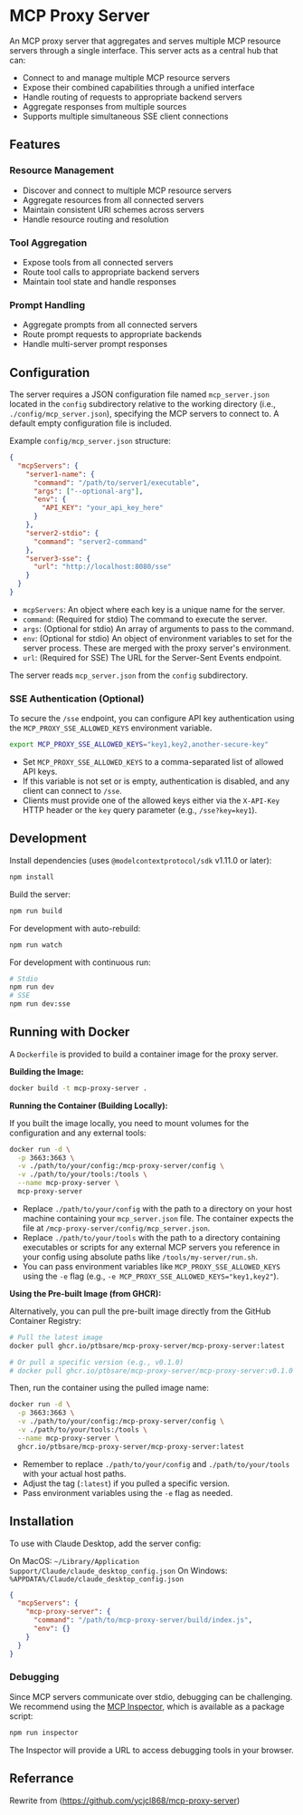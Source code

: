 # MCP Proxy Server

An MCP proxy server that aggregates and serves multiple MCP resource servers through a single interface. This server acts as a central hub that can:

- Connect to and manage multiple MCP resource servers
- Expose their combined capabilities through a unified interface
- Handle routing of requests to appropriate backend servers
- Aggregate responses from multiple sources
- Supports multiple simultaneous SSE client connections

## Features

### Resource Management
- Discover and connect to multiple MCP resource servers
- Aggregate resources from all connected servers
- Maintain consistent URI schemes across servers
- Handle resource routing and resolution

### Tool Aggregation
- Expose tools from all connected servers
- Route tool calls to appropriate backend servers
- Maintain tool state and handle responses

### Prompt Handling
- Aggregate prompts from all connected servers
- Route prompt requests to appropriate backends
- Handle multi-server prompt responses

## Configuration

The server requires a JSON configuration file named `mcp_server.json` located in the `config` subdirectory relative to the working directory (i.e., `./config/mcp_server.json`), specifying the MCP servers to connect to. A default empty configuration file is included.

Example `config/mcp_server.json` structure:
```json
{
  "mcpServers": {
    "server1-name": {
      "command": "/path/to/server1/executable",
      "args": ["--optional-arg"],
      "env": {
        "API_KEY": "your_api_key_here"
      }
    },
    "server2-stdio": {
      "command": "server2-command"
    },
    "server3-sse": {
      "url": "http://localhost:8080/sse"
    }
  }
}
```

-   `mcpServers`: An object where each key is a unique name for the server.
-   `command`: (Required for stdio) The command to execute the server.
-   `args`: (Optional for stdio) An array of arguments to pass to the command.
-   `env`: (Optional for stdio) An object of environment variables to set for the server process. These are merged with the proxy server's environment.
-   `url`: (Required for SSE) The URL for the Server-Sent Events endpoint.

The server reads `mcp_server.json` from the `config` subdirectory.

### SSE Authentication (Optional)

To secure the `/sse` endpoint, you can configure API key authentication using the `MCP_PROXY_SSE_ALLOWED_KEYS` environment variable.

```bash
export MCP_PROXY_SSE_ALLOWED_KEYS="key1,key2,another-secure-key"
```

- Set `MCP_PROXY_SSE_ALLOWED_KEYS` to a comma-separated list of allowed API keys.
- If this variable is not set or is empty, authentication is disabled, and any client can connect to `/sse`.
- Clients must provide one of the allowed keys either via the `X-API-Key` HTTP header or the `key` query parameter (e.g., `/sse?key=key1`).

## Development

Install dependencies (uses `@modelcontextprotocol/sdk` v1.11.0 or later):
```bash
npm install
```

Build the server:
```bash
npm run build
```

For development with auto-rebuild:
```bash
npm run watch
```

For development with continuous run:
```bash
# Stdio
npm run dev
# SSE
npm run dev:sse
```

## Running with Docker

A `Dockerfile` is provided to build a container image for the proxy server.

**Building the Image:**

```bash
docker build -t mcp-proxy-server .
```

**Running the Container (Building Locally):**

If you built the image locally, you need to mount volumes for the configuration and any external tools:

```bash
docker run -d \
  -p 3663:3663 \
  -v ./path/to/your/config:/mcp-proxy-server/config \
  -v ./path/to/your/tools:/tools \
  --name mcp-proxy-server \
  mcp-proxy-server
```

- Replace `./path/to/your/config` with the path to a directory on your host machine containing your `mcp_server.json` file. The container expects the file at `/mcp-proxy-server/config/mcp_server.json`.
- Replace `./path/to/your/tools` with the path to a directory containing executables or scripts for any external MCP servers you reference in your config using absolute paths like `/tools/my-server/run.sh`.
- You can pass environment variables like `MCP_PROXY_SSE_ALLOWED_KEYS` using the `-e` flag (e.g., `-e MCP_PROXY_SSE_ALLOWED_KEYS="key1,key2"`).

**Using the Pre-built Image (from GHCR):**

Alternatively, you can pull the pre-built image directly from the GitHub Container Registry:

```bash
# Pull the latest image
docker pull ghcr.io/ptbsare/mcp-proxy-server/mcp-proxy-server:latest

# Or pull a specific version (e.g., v0.1.0)
# docker pull ghcr.io/ptbsare/mcp-proxy-server/mcp-proxy-server:v0.1.0
```

Then, run the container using the pulled image name:

```bash
docker run -d \
  -p 3663:3663 \
  -v ./path/to/your/config:/mcp-proxy-server/config \
  -v ./path/to/your/tools:/tools \
  --name mcp-proxy-server \
  ghcr.io/ptbsare/mcp-proxy-server/mcp-proxy-server:latest
```

- Remember to replace `./path/to/your/config` and `./path/to/your/tools` with your actual host paths.
- Adjust the tag (`:latest`) if you pulled a specific version.
- Pass environment variables using the `-e` flag as needed.

## Installation

To use with Claude Desktop, add the server config:

On MacOS: `~/Library/Application Support/Claude/claude_desktop_config.json`
On Windows: `%APPDATA%/Claude/claude_desktop_config.json`

```json
{
  "mcpServers": {
    "mcp-proxy-server": {
      "command": "/path/to/mcp-proxy-server/build/index.js",
      "env": {}
    }
  }
}
```

### Debugging

Since MCP servers communicate over stdio, debugging can be challenging. We recommend using the [MCP Inspector](https://github.com/modelcontextprotocol/inspector), which is available as a package script:

```bash
npm run inspector
```

The Inspector will provide a URL to access debugging tools in your browser.

## Referrance

Rewrite from (https://github.com/ycjcl868/mcp-proxy-server)